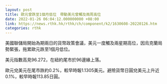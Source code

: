 ```yaml
---
layout: post
title: 歐元曾跌至1個月低位　帶動美元曾觸及兩周高位
date: 2022-01-26 06:04:12.000000000 +08:00
link: https://news.rthk.hk/rthk/ch/component/k2/1630608-20220126.htm
categories: rthk
---
```


美國聯儲局開始為期兩日的貨幣政策會議，美元一度觸及兩星期高位，因烏克蘭局勢緊張，拖累歐元跌至1個月低位。

美元指數高見96.272，在紐約尾市於96邊緣上落。

歐元兌美元在尾市跌約0.2%，較早時報1.1305美元。避險貨幣日圓兌美元上升近0.1%，較早時報113.85日圓。
